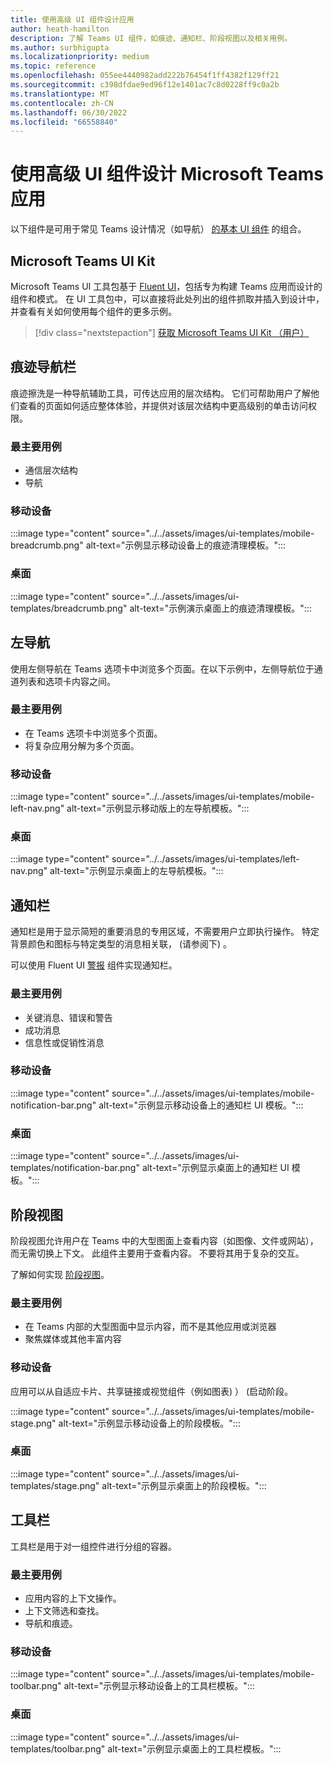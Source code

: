 ```yaml
---
title: 使用高级 UI 组件设计应用
author: heath-hamilton
description: 了解 Teams UI 组件，如痕迹、通知栏、阶段视图以及相关用例。
ms.author: surbhigupta
ms.localizationpriority: medium
ms.topic: reference
ms.openlocfilehash: 055ee4440982add222b76454f1ff4382f129ff21
ms.sourcegitcommit: c398dfdae9ed96f12e1401ac7c8d0228ff9c0a2b
ms.translationtype: MT
ms.contentlocale: zh-CN
ms.lasthandoff: 06/30/2022
ms.locfileid: "66558840"
---
```

# <a name="designing-your-microsoft-teams-app-with-advanced-ui-components"></a>使用高级 UI 组件设计 Microsoft Teams 应用

以下组件是可用于常见 Teams 设计情况（如导航） [的基本 UI 组件](~/concepts/design/design-teams-app-basic-ui-components.md) 的组合。

## <a name="microsoft-teams-ui-kit"></a>Microsoft Teams UI Kit

Microsoft Teams UI 工具包基于 <a href="https://fluentsite.z22.web.core.windows.net/" target="_blank">Fluent UI</a>，包括专为构建 Teams 应用而设计的组件和模式。 在 UI 工具包中，可以直接将此处列出的组件抓取并插入到设计中，并查看有关如何使用每个组件的更多示例。

> [!div class="nextstepaction"]
> [获取 Microsoft Teams UI Kit （用户）](https://www.figma.com/community/file/916836509871353159)

## <a name="breadcrumb"></a>痕迹导航栏

痕迹擦洗是一种导航辅助工具，可传达应用的层次结构。 它们可帮助用户了解他们查看的页面如何适应整体体验，并提供对该层次结构中更高级别的单击访问权限。

### <a name="top-use-cases"></a>最主要用例

* 通信层次结构
* 导航

### <a name="mobile"></a>移动设备

:::image type="content" source="../../assets/images/ui-templates/mobile-breadcrumb.png" alt-text="示例显示移动设备上的痕迹清理模板。":::

### <a name="desktop"></a>桌面

:::image type="content" source="../../assets/images/ui-templates/breadcrumb.png" alt-text="示例演示桌面上的痕迹清理模板。":::

## <a name="left-nav"></a>左导航

使用左侧导航在 Teams 选项卡中浏览多个页面。在以下示例中，左侧导航位于通道列表和选项卡内容之间。

### <a name="top-use-cases"></a>最主要用例

* 在 Teams 选项卡中浏览多个页面。
* 将复杂应用分解为多个页面。

### <a name="mobile"></a>移动设备

:::image type="content" source="../../assets/images/ui-templates/mobile-left-nav.png" alt-text="示例显示移动版上的左导航模板。":::

### <a name="desktop"></a>桌面

:::image type="content" source="../../assets/images/ui-templates/left-nav.png" alt-text="示例显示桌面上的左导航模板。":::

## <a name="notification-bar"></a>通知栏

通知栏是用于显示简短的重要消息的专用区域，不需要用户立即执行操作。 特定背景颜色和图标与特定类型的消息相关联， (请参阅下) 。

可以使用 Fluent UI [警报](https://fluentsite.z22.web.core.windows.net/0.59.0/components/alert/definition) 组件实现通知栏。

### <a name="top-use-cases"></a>最主要用例

* 关键消息、错误和警告
* 成功消息
* 信息性或促销性消息

### <a name="mobile"></a>移动设备

:::image type="content" source="../../assets/images/ui-templates/mobile-notification-bar.png" alt-text="示例显示移动设备上的通知栏 UI 模板。":::

### <a name="desktop"></a>桌面

:::image type="content" source="../../assets/images/ui-templates/notification-bar.png" alt-text="示例显示桌面上的通知栏 UI 模板。":::

## <a name="stage-view"></a>阶段视图

阶段视图允许用户在 Teams 中的大型图面上查看内容（如图像、文件或网站），而无需切换上下文。 此组件主要用于查看内容。 不要将其用于复杂的交互。

了解如何实现 [阶段视图](~/tabs/tabs-link-unfurling.md)。

### <a name="top-use-cases"></a>最主要用例

* 在 Teams 内部的大型图面中显示内容，而不是其他应用或浏览器
* 聚焦媒体或其他丰富内容

### <a name="mobile"></a>移动设备

应用可以从自适应卡片、共享链接或视觉组件（例如图表) ） (启动阶段。

:::image type="content" source="../../assets/images/ui-templates/mobile-stage.png" alt-text="示例显示移动设备上的阶段模板。":::

### <a name="desktop"></a>桌面

:::image type="content" source="../../assets/images/ui-templates/stage.png" alt-text="示例显示桌面上的阶段模板。":::

## <a name="toolbar"></a>工具栏

工具栏是用于对一组控件进行分组的容器。

### <a name="top-use-cases"></a>最主要用例

* 应用内容的上下文操作。
* 上下文筛选和查找。
* 导航和痕迹。

### <a name="mobile"></a>移动设备

:::image type="content" source="../../assets/images/ui-templates/mobile-toolbar.png" alt-text="示例显示移动设备上的工具栏模板。":::

### <a name="desktop"></a>桌面

:::image type="content" source="../../assets/images/ui-templates/toolbar.png" alt-text="示例显示桌面上的工具栏模板。":::
